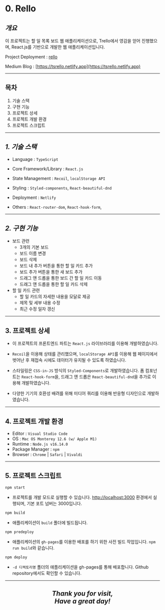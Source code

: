 # 0. Rello

## **_개요_**

이 프로젝트는 할 일 목록 보드 웹 애플리케이션으로, Trello에서 영감을 얻어 진행했으며, React.js를 기반으로 개발한 웹 애플리케이션입니다.

Project Deployment : [rello](https://songforthemute.github.io/rello)

Medium Blog : [https://tsrello.netlify.app](https://tsrello.netlify.app)

---

## 목차

1. 기술 스택
2. 구현 기능
3. 프로젝트 상세
4. 프로젝트 개발 환경
5. 프로젝트 스크립트

---

## _1. 기술 스택_

-   Language : `TypeScript`

-   Core Framework/Library : `React.js`

-   State Management : `Recoil`, `localStorage API`

-   Styling : `Styled-components`, `React-beautiful-dnd`

-   Deployment : `Netlify`

-   Others : `React-router-dom`, `React-hook-form`,

---

## _2. 구현 기능_

-   보드 관련
    -   3개의 기본 보드
    -   보드 이름 변경
    -   보드 삭제
    -   보드 내 추가 버튼을 통한 할 일 카드 추가
    -   보드 추가 버튼을 통한 새 보드 추가
    -   드래그 앤 드롭을 통한 보드 간 할 일 카드 이동
    -   드래그 앤 드롭을 통한 할 일 카드 삭제
-   할 일 카드 관련
    -   할 일 카드의 자세한 내용을 모달로 제공
    -   제목 및 세부 내용 수정
    -   최근 수정 일자 갱신

---

## 3. 프로젝트 상세

-   이 프로젝트의 프론트엔드 파트는 `React.js` 라이브러리를 이용해 개발하였습니다.

-   `Recoil`을 이용해 상태를 관리했으며, `localStorage API`를 이용해 웹 페이지에서 벗어난 후 재접속 시에도 데이터가 유지될 수 있도록 하였습니다.

-   스타일링은 `CSS-in-JS` 방식의 `Styled-Components`로 개발하였습니다. 폼 컴포넌트는 `React-hook-form`을, 드래그 앤 드롭은 `React-beautiful-dnd`을 추가로 이용해 개발하였습니다.

-   다양한 기기의 호환성 배려를 위해 미디어 쿼리를 이용해 반응형 디자인으로 개발하였습니다.

---

## 4. 프로젝트 개발 환경

-   Editor : `Visual Studio Code`
-   OS : `Mac OS Monterey 12.6 (w/ Apple M1)`
-   Runtime : `Node.js v16.14.0`
-   Package Manager : `npm`
-   Browser : `Chrome` | `Safari` | `Vivaldi`

---

## 5. 프로젝트 스크립트

```
npm start
```

-   프로젝트를 개발 모드로 실행할 수 있습니다. [http://localhost:3000]("http://localhost:3000") 환경에서 실행되며, 기본 포트 넘버는 3000입니다.

```
npm build
```

-   애플리케이션이 `build` 폴더에 빌드됩니다.

```
npm predeploy
```

-   애플리케이션의 `gh-pages`를 이용한 배포를 하기 위한 사전 빌드 작업입니다. `npm run build`와 같습니다.

```
npm deploy
```

-   `-d 디렉토리명` 폴더의 애플리케이션을 gh-pages를 통해 배포합니다. Github repository에서도 확인할 수 있습니다.

---

<h2 align="center"><i>
Thank you for visit, <br/>
Have a great day! <br/>
  <br/>
<i></h2>
